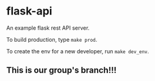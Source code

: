 # flask-api
An example flask rest API server.

To build production, type `make prod`.

To create the env for a new developer, run `make dev_env`.

## This is our group's branch!!!
